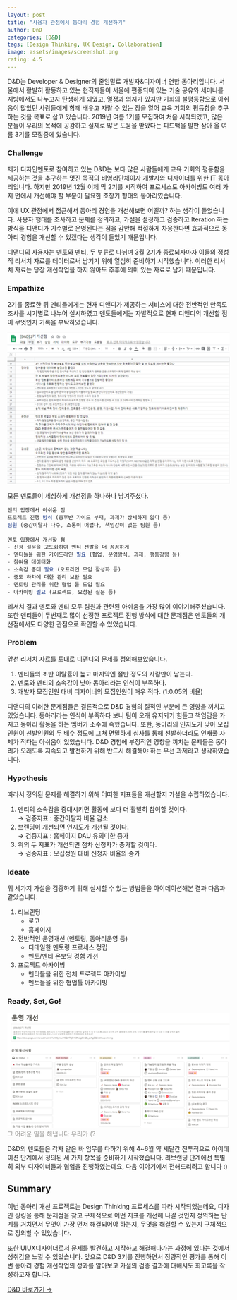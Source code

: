 ```yaml
---
layout: post
title: "사용자 관점에서 동아리 경험 개선하기"
author: DnD
categories: [D&D]
tags: [Design Thinking, UX Design, Collaboration]
image: assets/images/screenshot.png
rating: 4.5
---
```


D&D는 Developer & Designer의 줄임말로 개발자&디자이너 연합 동아리입니다. 서울에서 활발히 활동하고 있는 현직자들이 서울에 편중되어 있는 기술 공유와 세미나를 지방에서도 나누고자 탄생하게 되었고, 열정과 의지가 있지만 기회의 불평등함으로 아쉬움이 많았던 사람들에게 함께 배우고 자랄 수 있는 장을 열어 교육 기회의 평등함을 추구하는 것을 목표로 삼고 있습니다. 2019년 여름 1기를 모집하여 처음 시작되었고, 많은 분들이 우리의 목적에 공감하고 실제로 많은 도움을 받았다는 피드백을 발판 삼아 올 여름 3기를 모집중에 있습니다.

### Challenge

제가 디자인멘토로 참여하고 있는 D&D는 보다 많은 사람들에게 교육 기회의 평등함을 제공하는 것을 추구하는 멋진 목적의 비영리단체이자 개발자와 디자이너를 위한 IT 동아리입니다. 하지만 2019년 12월 이제 막 2기를 시작하여 프로세스도 아카이빙도 여러 가지 면에서 개선해야 할 부분이 필요한 초창기 형태의 동아리였습니다.

이에 UX 관점에서 접근해서 동아리 경험을 개선해보면 어떨까? 하는 생각이 들었습니다. 사용자 행태를 조사하고 문제를 정의하고, 가설을 설정하고 검증하고 Iteration 하는 방식을 디앤디가 기수별로 운영된다는 점을 감안해 적절하게 차용한다면 효과적으로 동아리 경험을 개선할 수 있겠다는 생각이 들었기 때문입니다.

디앤디의 사용자는 멘토와 멘티, 두 부류로 나뉘며 3월 2기가 종료되자마자 이들의 정성적 리서치 자료를 데이터로써 남기기 위해 열심히 준비하기 시작했습니다. 이러한 리서치 자료는 당장 개선작업을 하지 않아도 추후에 의미 있는 자료로 남기 때문입니다.

### Empathize

2기를 종료한 뒤 멘티들에게는 현재 디앤디가 제공하는 서비스에 대한 전반적인 만족도 조사를 시기별로 나누어 실시하였고 멘토들에게는 자발적으로 현재 디앤디의 개선할 점이 무엇인지 기록을 부탁하였습니다.

![Empathize](/assets/images/about/1.png)

모든 멘토들이 세심하게 개선점을 하나하나 남겨주셨다.

```javascript
멘티 입장에서 아쉬운 점
프로젝트 진행 방식 (중후반 가이드 부재, 과제가 상세하지 않다 등)
팀원 (중간이탈자 다수, 소통이 어렵다, 책임감이 없는 팀원 등)

멘토 입장에서 개선할 점
- 신청 설문을 고도화하여 멘티 선발을 더 꼼꼼하게
- 멘티들을 위한 가이드라인 필요 (협업, 운영방식, 과제, 행동강령 등)
- 참여율 데이터화
- 소속감 증대 필요 (오프라인 모임 활성화 등)
- 중도 하차에 대한 관리 보완 필요
- 멘토링 관리를 위한 협업 툴 도입 필요
- 아카이빙 필요 (프로젝트, 요청된 질문 등)
```

리서치 결과 멘토와 멘티 모두 팀원과 관련된 아쉬움을 가장 많이 이야기해주셨습니다. 또한 멘티들이 두번째로 많이 선정한 프로젝트 진행 방식에 대한 문제점은 멘토들의 개선점에서도 다양한 관점으로 확인할 수 있었습니다.

### Problem

앞선 리서치 자료를 토대로 디앤디의 문제를 정의해보았습니다.

1. 멘티들의 초반 이탈률이 높고 마지막엔 절반 정도의 사람만이 남는다.
2. 멘토와 멘티의 소속감이 낮아 동아리라는 인식이 부족하다.
3. 개발자 모집인원 대비 디자이너의 모집인원이 매우 적다. (1:0.05의 비율)

디앤디의 이러한 문제점들은 결론적으로 D&D 경험의 질적인 부분에 큰 영향을 끼치고 있었습니다. 동아리라는 인식이 부족하다 보니 팀이 오래 유지되기 힘들고 책임감을 가지고 동아리 활동을 하는 멤버가 소수에 속했습니다. 또한, 동아리의 인지도가 낮아 모집인원이 선발인원의 두 배수 정도에 그쳐 면밀하게 심사를 통해 선발하더라도 인재풀 자체가 적다는 아쉬움이 있었습니다. D&D 경험에 부정적인 영향을 끼치는 문제들은 동아리가 오래도록 지속되고 발전하기 위해 반드시 해결해야 하는 우선 과제라고 생각하였습니다.

### Hypothesis

따라서 정의된 문제를 해결하기 위해 어떠한 지표들을 개선할지 가설을 수립하였습니다.

1. 멘티의 소속감을 증대시키면 활동에 보다 더 활발히 참여할 것이다.  
   → 검증지표 : 중간이탈자 비율 감소
2. 브랜딩이 개선되면 인지도가 개선될 것이다.  
   → 검증지표 : 홈페이지 DAU 유의미한 증가
3. 위의 두 지표가 개선되면 점차 신청자가 증가할 것이다.  
   → 검증지표 : 모집정원 대비 신청자 비율의 증가

### Ideate

위 세가지 가설을 검증하기 위해 실시할 수 있는 방법들을 아이데이션해본 결과 다음과 같았습니다.

1. 리브랜딩
   - 로고
   - 홈페이지
2. 전반적인 운영개선 (멘토링, 동아리운영 등)
   - 디테일한 멘토링 프로세스 정립
   - 멘토/멘티 온보딩 경험 개선
3. 프로젝트 아카이빙
   - 멘티들을 위한 전체 프로젝트 아카이빙
   - 멘토들을 위한 협업툴 아카이빙

### Ready, Set, Go!

![ReadyGo](/assets/images/about/2.png)
<span style="color:#949390">그 어려운 일을 해냅니다 우리가 (?</span>

D&D의 멘토들은 각자 맡은 바 임무를 다하기 위해 4~6월 약 세달간 전투적으로 아이데이션 단계에서 정의된 세 가지 항목을 준비하기 시작했습니다. 리브랜딩 단계에선 특별히 외부 디자이너들과 협업을 진행하였는데요, 다음 이야기에서 전해드리려고 합니다 :)

## Summary

이번 동아리 개선 프로젝트는 Design Thinking 프로세스를 따라 시작되었는데요, 디자인 씽킹을 통해 문제점을 찾고 구체적으로 어떤 지표를 개선해 나갈 것인지 정의하는 단계를 거치면서 무엇이 가장 먼저 해결되어야 하는지, 무엇을 해결할 수 있는지 구체적으로 정의할 수 있었습니다.

또한 UIUX디자이너로서 문제를 발견하고 시작하고 해결해나가는 과정에 있다는 것에서 성취감을 느낄 수 있었습니다. 앞으로 D&D 3기를 진행하면서 정량적인 평가를 통해 이번 동아리 경험 개선작업의 성과를 알아보고 가설의 검증 결과에 대해서도 회고록을 작성하고자 합니다.

<a target="_blank" href="https://dnd.ac/" class="btn btn-dark"> D&D 바로가기 &rarr;</a>
